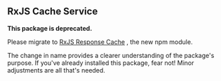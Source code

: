 ## <section id="beginning"> RxJS Cache Service </section>

<b>This package is deprecated.</b>

Please migrate to
<a href="https://www.npmjs.com/package/rxjs-response-cache?activeTab=readme">RxJS Response Cache</a>
, the new npm module.

The change in name provides a clearer understanding of the package's purpose.
If you've already installed this package, fear not! Minor adjustments are all that's needed.
